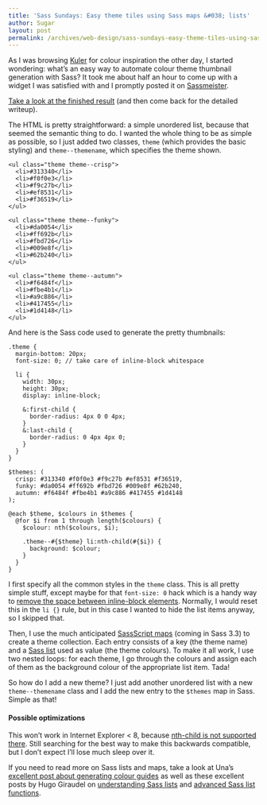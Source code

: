 ```yaml
---
title: 'Sass Sundays: Easy theme tiles using Sass maps &#038; lists'
author: Sugar
layout: post
permalink: /archives/web-design/sass-sundays-easy-theme-tiles-using-sass-maps-lists
---
```

As I was browsing <a href="https://kuler.adobe.com" target="_blank">Kuler</a> for colour inspiration the other day, I started wondering: what&#8217;s an easy way to automate colour theme thumbnail generation with Sass? It took me about half an hour to come up with a widget I was satisfied with and I promptly posted it on <a href="http://sassmeister.com" target="_blank">Sassmeister</a>.

<a href="http://sassmeister.com/gist/7597251" target="_blank">Take a look at the finished result</a> (and then come back for the detailed writeup).

The HTML is pretty straightforward: a simple unordered list, because that seemed the semantic thing to do. I wanted the whole thing to be as simple as possible, so I just added two classes, <code class="inline">theme</code> (which provides the basic styling) and <code class="inline">theme--themename</code>, which specifies the theme shown.

<pre><code class="language-markup">&lt;ul class="theme theme--crisp"&gt;
  &lt;li&gt;#313340&lt;/li&gt;
  &lt;li&gt;#f0f0e3&lt;/li&gt;
  &lt;li&gt;#f9c27b&lt;/li&gt;
  &lt;li&gt;#ef8531&lt;/li&gt;
  &lt;li&gt;#f36519&lt;/li&gt;
&lt;/ul&gt;

&lt;ul class="theme theme--funky"&gt;
  &lt;li&gt;#da0054&lt;/li&gt;
  &lt;li&gt;#ff692b&lt;/li&gt;
  &lt;li&gt;#fbd726&lt;/li&gt;
  &lt;li&gt;#009e8f&lt;/li&gt;
  &lt;li&gt;#62b240&lt;/li&gt;
&lt;/ul&gt;

&lt;ul class="theme theme--autumn"&gt;
  &lt;li&gt;#f6484f&lt;/li&gt;
  &lt;li&gt;#fbe4b1&lt;/li&gt;
  &lt;li&gt;#a9c886&lt;/li&gt;
  &lt;li&gt;#417455&lt;/li&gt;
  &lt;li&gt;#1d4148&lt;/li&gt;
&lt;/ul&gt;</code></pre>

And here is the Sass code used to generate the pretty thumbnails:

<pre><code class="language-scss">.theme {
  margin-bottom: 20px;
  font-size: 0; // take care of inline-block whitespace

  li {
    width: 30px;
    height: 30px;
    display: inline-block;

    &:first-child {
      border-radius: 4px 0 0 4px;
    }
    &:last-child {
      border-radius: 0 4px 4px 0;
    }
  }
}

$themes: (
  crisp: #313340 #f0f0e3 #f9c27b #ef8531 #f36519,
  funky: #da0054 #ff692b #fbd726 #009e8f #62b240,
  autumn: #f6484f #fbe4b1 #a9c886 #417455 #1d4148
);

@each $theme, $colours in $themes {
  @for $i from 1 through length($colours) {
    $colour: nth($colours, $i);

    .theme--#{$theme} li:nth-child(#{$i}) {
      background: $colour;
    }
  }
}
</code></pre>

I first specify all the common styles in the <code class="inline">theme</code> class. This is all pretty simple stuff, except maybe for that <code class="inline">font-size: 0</code> hack which is a handy way to <a href="http://css-tricks.com/fighting-the-space-between-inline-block-elements/" target="_blank">remove the space between inline-block elements</a>. Normally, I would reset this in the <code class="inline">li {}</code> rule, but in this case I wanted to hide the list items anyway, so I skipped that.

Then, I use the much anticipated <a href="https://github.com/nex3/sass/blob/master/doc-src/SASS_CHANGELOG.md#sassscript-maps" target="_blank">SassScript maps</a> (coming in Sass 3.3) to create a theme collection. Each entry consists of a key (the theme name) and a <a href="http://sass-lang.com/documentation/file.SASS_REFERENCE.html#lists" target="_blank">Sass list</a> used as value (the theme colours). To make it all work, I use two nested loops: for each theme, I go through the colours and assign each of them as the background colour of the appropriate list item. Tada!

So how do I add a new theme? I just add another unordered list with a new <code class="inline">theme--themename</code> class and I add the new entry to the <code class="inline">$themes</code> map in Sass. Simple as that!

#### Possible optimizations

This won&#8217;t work in Internet Explorer < 8, because <a href="http://caniuse.com/#feat=css-sel3" target="_blank">nth-child is not supported there</a>. Still searching for the best way to make this backwards compatible, but I don&#8217;t expect I&#8217;ll lose much sleep over it.

If you need to read more on Sass lists and maps, take a look at Una&#8217;s <a href="http://blog.unakravets.com/post/67057158293/use-sass-3-3-maps-to-make-on-the-fly-color-guides" target="_blank">excellent post about generating colour guides</a> as well as these excellent posts by Hugo Giraudel on <a href="http://hugogiraudel.com/2013/07/15/understanding-sass-lists/" target="_blank">understanding Sass lists</a> and <a href="http://hugogiraudel.com/2013/08/08/advanced-sass-list-functions/" target="_blank">advanced Sass list functions</a>.
